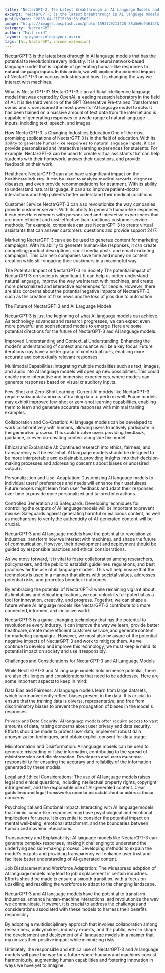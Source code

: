 ```yaml
---
title: "NectarGPT-3: The Latest Breakthrough in AI Language Models and Its Potential Impact on Every Industry"
excerpt: "NectarGPT-3 is the latest breakthrough in AI language models that is changing the game for productivity and communication. As a Chrome extension, it has the potential to impact every industry by enabling users to communicate more effectively and automate repetitive tasks. NectarGPT-3 uses advanced natural language processing and machine learning algorithms to understand user input and generate high-quality responses and suggestions. With its ability to learn from previous interactions and context, NectarGPT-3 can quickly become an invaluable assistant for email management, inbox organization, and shortcut creation. In this article, we'll explore the potential impact of NectarGPT-3 on various industries and how it can transform the way we work and communicate."
publishDate: "2023-04-11T15:39:36.050Z"
image: "https://images.unsplash.com/photo-1593720213428-28a5b9e94613?&fit=crop&w=430&h=240"
category: "NectarGPT"
author: "Matt reid"
layout: "@layouts/BlogLayout.astro"
tags: [Ai, NectarGPT, chrome extension]
---
```


NectarGPT-3 is the latest breakthrough in AI language models that has the potential to revolutionize every industry. It is a neural network-based language model that is capable of generating human-like responses to natural language inputs. In this article, we will explore the potential impact of NectarGPT-3 on various industries and how it is changing the way we interact with machines.

What is NectarGPT-3?
NectarGPT-3 is an artificial intelligence language model that was created by OpenAI, a leading research laboratory in the field of AI. It is the third version of the GPT (Generative Pre-trained Transformer) series and is considered the most powerful AI language model to date. It has been trained on a massive amount of text data from the internet and is capable of generating responses to a wide range of natural language inputs, including text, speech, and images.

How NectarGPT-3 is Changing Industries
Education
One of the most promising applications of NectarGPT-3 is in the field of education. With its ability to generate human-like responses to natural language inputs, it can provide personalized and interactive learning experiences for students. For example, NectarGPT-3 can be used to create virtual assistants that can help students with their homework, answer their questions, and provide feedback on their work.

Healthcare
NectarGPT-3 can also have a significant impact on the healthcare industry. It can be used to analyze medical records, diagnose diseases, and even provide recommendations for treatment. With its ability to understand natural language, it can also improve patient-doctor interactions and help patients better understand their medical conditions.

Customer Service
NectarGPT-3 can also revolutionize the way companies provide customer service. With its ability to generate human-like responses, it can provide customers with personalized and interactive experiences that are more efficient and cost-effective than traditional customer service methods. For example, companies can use NectarGPT-3 to create virtual assistants that can answer customers' questions and provide support 24/7.

Marketing
NectarGPT-3 can also be used to generate content for marketing campaigns. With its ability to generate human-like responses, it can create compelling product descriptions, social media posts, and email marketing campaigns. This can help companies save time and money on content creation while still engaging their customers in a meaningful way.

The Potential Impact of NectarGPT-3 on Society
The potential impact of NectarGPT-3 on society is significant. It can help us better understand natural language, improve the way we interact with machines, and create more personalized and interactive experiences for people. However, there are also concerns about the potential negative impacts of NectarGPT-3, such as the creation of fake news and the loss of jobs due to automation.

The Future of NectarGPT-3 and AI Language Models

NectarGPT-3 is just the beginning of what AI language models can achieve. As technology advances and research progresses, we can expect even more powerful and sophisticated models to emerge. Here are some potential directions for the future of NectarGPT-3 and AI language models:

Improved Understanding and Contextual Understanding: Enhancing the model's understanding of context and nuance will be a key focus. Future iterations may have a better grasp of contextual cues, enabling more accurate and contextually relevant responses.

Multimodal Capabilities: Integrating multiple modalities such as text, images, and audio into AI language models will open up new possibilities. This could enable more interactive and immersive experiences, where models can generate responses based on visual or auditory inputs.

Few-Shot and Zero-Shot Learning: Current AI models like NectarGPT-3 require substantial amounts of training data to perform well. Future models may exhibit improved few-shot or zero-shot learning capabilities, enabling them to learn and generate accurate responses with minimal training examples.

Collaboration and Co-Creation: AI language models can be developed to work collaboratively with humans, allowing users to actively participate in the generation process. This could involve users providing feedback, guidance, or even co-creating content alongside the model.

Ethical and Explainable AI: Continued research into ethics, fairness, and transparency will be essential. AI language models should be designed to be more interpretable and explainable, providing insights into their decision-making processes and addressing concerns about biases or undesired outputs.

Personalization and User Adaptation: Customizing AI language models to individual users' preferences and needs will enhance their usefulness. Future models might learn from user feedback and adapt their responses over time to provide more personalized and tailored interactions.

Controlled Generation and Safeguards: Developing techniques for controlling the outputs of AI language models will be important to prevent misuse. Safeguards against generating harmful or malicious content, as well as mechanisms to verify the authenticity of AI-generated content, will be crucial.

NectarGPT-3 and AI language models have the potential to revolutionize industries, transform how we interact with machines, and shape the future of communication. However, their development and deployment should be guided by responsible practices and ethical considerations.

As we move forward, it is vital to foster collaboration among researchers, policymakers, and the public to establish guidelines, regulations, and best practices for the use of AI language models. This will help ensure that the technology is used in a manner that aligns with societal values, addresses potential risks, and promotes beneficial outcomes.

By embracing the potential of NectarGPT-3 while remaining vigilant about its limitations and ethical implications, we can unlock its full potential as a tool for innovation, creativity, and progress. Together, we can shape a future where AI language models like NectarGPT-3 contribute to a more connected, informed, and inclusive world.

NectarGPT-3 is a game-changing technology that has the potential to revolutionize every industry. It can improve the way we learn, provide better healthcare, create more efficient customer service, and generate content for marketing campaigns. However, we must also be aware of the potential negative impacts of NectarGPT-3 and work to mitigate them. As we continue to develop and improve this technology, we must keep in mind its potential impact on society and use it responsibly.

Challenges and Considerations for NectarGPT-3 and AI Language Models

While NectarGPT-3 and AI language models hold immense potential, there are also challenges and considerations that need to be addressed. Here are some important aspects to keep in mind:

Data Bias and Fairness: AI language models learn from large datasets, which can inadvertently reflect biases present in the data. It is crucial to ensure that the training data is diverse, representative, and free from discriminatory biases to prevent the propagation of biases in the model's responses.

Privacy and Data Security: AI language models often require access to vast amounts of data, raising concerns about user privacy and data security. Efforts should be made to protect user data, implement robust data anonymization techniques, and obtain explicit consent for data usage.

Misinformation and Disinformation: AI language models can be used to generate misleading or false information, contributing to the spread of misinformation and disinformation. Developers and users must take responsibility for ensuring the accuracy and reliability of the information generated by these models.

Legal and Ethical Considerations: The use of AI language models raises legal and ethical questions, including intellectual property rights, copyright infringement, and the responsible use of AI-generated content. Clear guidelines and legal frameworks need to be established to address these concerns.

Psychological and Emotional Impact: Interacting with AI language models that mimic human-like responses may have psychological and emotional implications for users. It is essential to consider the potential impact on mental well-being, emotional attachment, and the boundaries between human and machine interactions.

Transparency and Explainability: AI language models like NectarGPT-3 can generate complex responses, making it challenging to understand the underlying decision-making process. Developing methods to explain the model's outputs and providing transparency will enhance user trust and facilitate better understanding of AI-generated content.

Job Displacement and Workforce Adaptation: The widespread adoption of AI language models may lead to job displacement in certain industries. Efforts should be made to ensure a smooth transition, with a focus on upskilling and reskilling the workforce to adapt to the changing landscape.

NectarGPT-3 and AI language models have the potential to transform industries, enhance human-machine interactions, and revolutionize the way we communicate. However, it is crucial to address the challenges and considerations associated with these models to harness their benefits responsibly.

By adopting a multidisciplinary approach that involves collaboration among researchers, policymakers, industry experts, and the public, we can shape the development and deployment of AI language models in a manner that maximizes their positive impact while minimizing risks.

Ultimately, the responsible and ethical use of NectarGPT-3 and AI language models will pave the way for a future where humans and machines coexist harmoniously, augmenting human capabilities and fostering innovation in ways we have yet to imagine.
